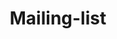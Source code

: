 ---  
schema: Mailing-list  
title: Mailing-list  
organization: Sample Department  
notes: Used in 2 lineage(s)  
resources:  
  - name: Mailing-list 
    url: abfs://system/Mailing-list 
    format : parquet  
license: None  
category:
  - Education  
maintainer: User  
maintainer_email: UserMail  
---
